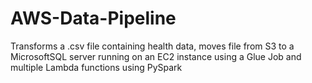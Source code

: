 # AWS-Data-Pipeline
Transforms a .csv file containing health data, moves file from S3 to a MicrosoftSQL server running on an EC2 instance using a Glue Job and multiple Lambda functions using PySpark
